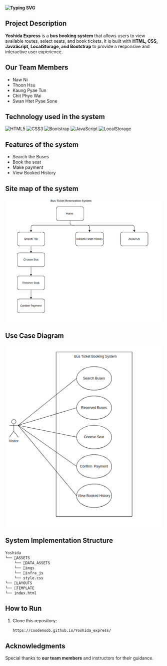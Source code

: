 **![Typing SVG](https://readme-typing-svg.herokuapp.com?size=25&weight=200&color=ffff&lines=Welcome+to+Yoshida+Express;Book+your+bus+easily;)**
## Project Description
**Yoshida Express** is a **bus booking system** that allows users to view available routes, select seats, and book tickets. 
It is built with **HTML, CSS, JavaScript, LocalStorage, and Bootstrap** to provide a responsive and interactive user experience.

## Our Team Members
- Naw Ni
- Thoon Hsu
- Kaung Pyae Tun
- Chit Phyo Wai
- Swan Htet Pyae Sone
##  Technology used in the system
![HTML5](https://img.shields.io/badge/HTML5-E34F26?style=for-the-badge&logo=html5&logoColor=white)
![CSS3](https://img.shields.io/badge/CSS3-264de4?style=for-the-badge&logo=css3&logoColor=white)
![Bootstrap](https://img.shields.io/badge/Bootstrap-7952B3?style=for-the-badge&logo=bootstrap&logoColor=white)
![JavaScript](https://img.shields.io/badge/JavaScript-ES6+-f7df1e?style=for-the-badge&logo=javascript&logoColor=black)
![LocalStorage](https://img.shields.io/badge/LocalStorage-FF6F00?style=for-the-badge&logo=windowsterminal&logoColor=white)

## Features of the system
- Search the Buses 
- Book the seat
- Make payment
- View Booked History
## Site map of the system
![Alt text](./ASSETS/imgs/Screenshot%20from%202025-09-22%2000-06-44.png)

## Use Case Diagram

![Alt text](./ASSETS/imgs/useCase.png)

## System Implementation Structure
```
Yoshida
└── 📁ASSETS
    └── 📁DATA_ASSETS
    └── 📁imgs
    └── 📁infra_js
    └── style.css
└── 📁LAYOUTS
└── 📁TEMPLATE
└── index.html           
```


## How to Run
1. Clone this repository:
   ```bash
   https://coodenoob.github.io/Yoshida_express/

## Acknowledgments
Special thanks to **our team members** and instructors for their guidance.  












